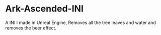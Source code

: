 # Ark-Ascended-INI
A INI I made in Unreal Engine, Removes all the tree leaves and water and removes the beer effect. 
